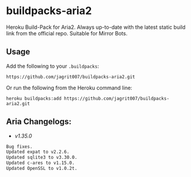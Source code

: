 # buildpacks-aria2

Heroku Build-Pack for Aria2.
Always up-to-date with the latest static build link from the official repo.
Suitable for Mirror Bots.

## Usage

Add the following to your `.buildpacks`:

```
https://github.com/jagrit007/buildpacks-aria2.git
```

Or run the following from the Heroku command line:

```
heroku buildpacks:add https://github.com/jagrit007/buildpacks-aria2.git
```

## Aria Changelogs:

- *v1.35.0*
```bash
Bug fixes.
Updated expat to v2.2.6.
Updated sqlite3 to v3.30.0.
Updated c-ares to v1.15.0.
Updated OpenSSL to v1.0.2t.
```
